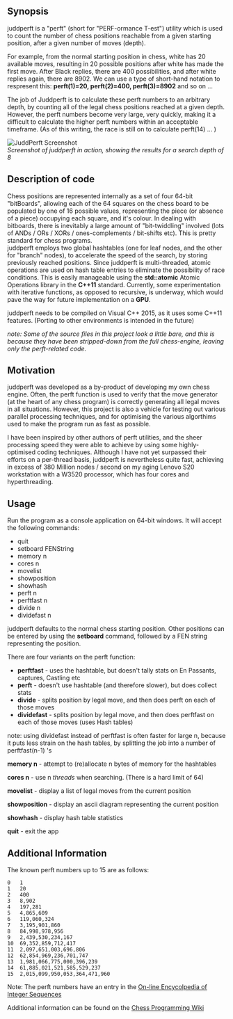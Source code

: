 ## Synopsis
juddperft is a "perft" (short for "PERF-ormance T-est") utility which is used to count the number of chess positions reachable from a given starting position, after a given number of moves (depth). 

For example, from the normal starting position in chess, white has 20 available moves, resulting in 20 possible positions after white has made the first move. After Black replies, there are 400 possibilities, and after white replies again, there are 8902. We can use a type of short-hand notation to respresent this: **perft(1)=20, perft(2)=400, perft(3)=8902** and so on ... 

The job of Juddperft is to calculate these perft numbers to an arbitrary depth, by counting all of the legal chess positions reached at a given depth. However, the perft numbers become very large, very quickly, making it a difficult to calculate the higher perft numbers within an acceptable timeframe. (As of this writing, the race is still on to calculate perft(14) ... )

![JuddPerft Screenshot](https://github.com/jniemann66/juddperft/blob/master/screenshot.jpg)  
*Screenshot of juddperft in action, showing the results for a search depth of 8*

## Description of code
Chess positions are represented internally as a set of four 64-bit "bitBoards", allowing each of the 64 squares on the chess board to be populated by one of 16 possible values, representing the piece (or absence of a piece) occupying each square, and it's colour. In dealing with bitboards, there is inevitably a large amount of "bit-twiddling" involved (lots of ANDs / ORs / XORs / ones-complements / bit-shifts etc). This is pretty standard for chess programs.  
juddperft employs two global hashtables (one for leaf nodes, and the other for "branch" nodes), to accelerate the speed of the search, by storing previously reached positions. Since juddperft is multi-threaded, atomic operations are used on hash table entries to eliminate the possibility of race conditions. This is easily manageable using the **std::atomic** Atomic Operations library in the **C++11** standard. Currently, some experimentation with iterative functions, as opposed to recursive, is underway, which would pave the way for future implementation on a **GPU**.

juddperft needs to be compiled on Visual C++ 2015, as it uses some C++11 features. (Porting to other environments is intended in the future)

*note: Some of the source files in this project look a little bare, and this is because they have been stripped-down from the full chess-engine, leaving only the perft-related code.*

## Motivation
juddperft was developed as a by-product of developing my own chess engine. Often, the perft function is used to verify that the move generator (at the heart of any chess program) is correctly generating all legal moves in all situations. However, this project is also a vehicle for testing out various parallel processing techniques, and for optimising the various algorthims used to make the program run as fast as possible.

I have been inspired by other authors of perft utilities, and the sheer processing speed they were able to achieve by using some highly-optimised coding techniques. Although I have not yet surpassed their efforts on a per-thread basis, juddperft is nevertheless quite fast, achieving in excess of 380 Million nodes / second on my aging Lenovo S20 workstation with a W3520 processor, which has four cores and hyperthreading.

## Usage

Run the program as a console application on 64-bit windows. It will accept the following commands:

 * quit
 * setboard FENString
 * memory n
 * cores n
 * movelist
 * showposition
 * showhash
 * perft n
 * perftfast n
 * divide n
 * dividefast n

juddperft defaults to the normal chess starting position.
Other positions can be entered by using the **setboard** command, followed by a FEN string representing the position.

There are four variants on the perft function:

* **perftfast** - uses the hashtable, but doesn't tally stats on En Passants, captures, Castling etc
* **perft** - doesn't use hashtable (and therefore slower), but does collect stats
* **divide** - splits position by legal move, and then does perft on each of those moves
* **dividefast** - splits position by legal move, and then does perftfast on each of those moves (uses Hash tables)

note: using dividefast instead of perftfast is often faster for large n, because it puts less strain on the hash tables, by splitting the job into a number of perftfast(n-1) 's

**memory n** - attempt to (re)allocate n bytes of memory for the hashtables

**cores n** - use n *threads* when searching. (There is a hard limit of 64)

**movelist** - display a list of legal moves from the current position

**showposition** - display an ascii diagram representing the current position

**showhash** - display hash table statistics

**quit** - exit the app

## Additional Information

The known perft numbers up to 15 are as follows:

	0	1
	1	20
	2	400
	3	8,902
	4	197,281
	5	4,865,609
	6	119,060,324
	7	3,195,901,860
	8	84,998,978,956
	9	2,439,530,234,167
	10	69,352,859,712,417
	11	2,097,651,003,696,806
	12	62,854,969,236,701,747
	13	1,981,066,775,000,396,239
	14  61,885,021,521,585,529,237
	15  2,015,099,950,053,364,471,960

Note: The perft numbers have an entry in the [On-line Encycolpedia of Integer Sequences](https://oeis.org/A048987)

Additional information can be found on the [Chess Programming Wiki](https://chessprogramming.wikispaces.com/Perft "Chess Programming Wiki")